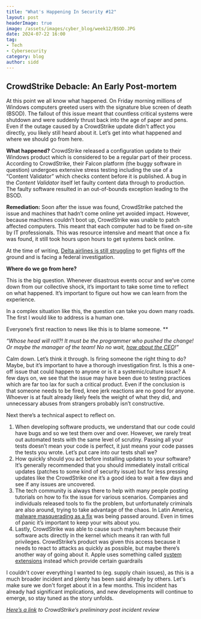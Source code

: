 ```yaml
---
title: "What's Happening In Security #12"
layout: post
headerImage: true
image: /assets/images/cyber_blog/week12/BSOD.JPG
date: 2024-07-22 16:00
tag:
- Tech
- Cybersecurity
category: blog
author: sidd
---
```

## CrowdStrike Debacle: An Early Post-mortem

At this point we all know what happened. On Friday morning millions of Windows computers greeted users with the signature blue screen of death (BSOD). The fallout of this issue meant that countless critical systems were shutdown and were suddenly thrust back into the age of paper and pens. Even if the outage caused by a CrowdStrike update didn't affect you directly, you likely still heard about it. Let’s get into what happened and where we should go from here.

**What happened?** CrowdStrike released a configuration update to their Windows product which is considered to be a regular part of their process. According to CrowdStrike, their Falcon platform (the buggy software in question) undergoes extensive stress testing including the use of a “Content Validator” which checks content before it is published. A bug in the *Content Validator* itself let faulty content data through to production. The faulty software resulted in an out-of-bounds exception leading to the BSOD.

**Remediation:** Soon after the issue was found, CrowdStrike patched the issue and machines that hadn’t come online yet avoided impact. However, because machines couldn’t boot up, CrowdStrike was unable to patch affected computers. This meant that each computer had to be fixed on-site by IT professionals. This was resource intensive and meant that once a fix was found, it still took hours upon hours to get systems back online.

At the time of writing, [Delta airlines is still struggling](https://www.cbsnews.com/news/delta-flight-cancellations-today-dot-investigation-crowdstrike-outage/) to get flights off the ground and is facing a federal investigation. 

**Where do we go from here?** 

This is the big question. Whenever disastrous events occur and we’ve come down from our collective shock, it’s important to take some time to reflect on what happened. It’s important to figure out how we can learn from the experience.

In a complex situation like this, the question can take you down many roads. The first I would like to address is a human one.

Everyone’s first reaction to news like this is to blame someone. **

*“Whose head will roll?! It must be the programmer who pushed the change! Or maybe the manager of the team! No no wait, [how about the CEO](https://timesofindia.indiatimes.com/technology/tech-news/crowdstrike-ceo-is-also-linked-to-this-software-update-that-brought-down-many-parts-of-the-internet-in-2010/articleshow/111916115.cms)!”*

Calm down. Let’s think it through. Is firing someone the right thing to do? Maybe, but it’s important to have a thorough investigation first. Is this a one-off issue that could happen to anyone or is it a systemic/culture issue? A few days on, we see that the issue may have been due to testing practices which are far too lax for such a critical product. Even if the conclusion is that someone needs to be fired, knee jerk reactions are no good for anyone. Whoever is at fault already likely feels the weight of what they did, and unnecessary abuses from strangers probably isn’t constructive. 

Next there’s a technical aspect to reflect on.

1. When developing software products, we understand that our code could have bugs and so we test them over and over. However, we rarely treat out automated tests with the same level of scrutiny. Passing all your tests doesn’t mean your code is perfect, it just means your code passes the tests you wrote. Let’s put care into our tests shall we?
2. How quickly should you act before installing updates to your software? It’s generally recommended that you should immediately install critical updates (patches to some kind of security issue) but for less pressing updates like the CrowdStrike one it’s a good idea to wait a few days and see if any issues are uncovered.
3. The tech community is always there to help with many people posting tutorials on how to fix the issue for various scenarios. Companies and individuals released tools to fix the problem, but unfortunately criminals are also around, trying to take advantage of the chaos. In Latin America, [malware masquerading as a fix](https://thehackernews.com/2024/07/cybercriminals-exploit-crowdstrike.html) was being passed around. Even in times of panic it’s important to keep your wits about you.
4. Lastly, CrowdStrike was able to cause such mayhem because their software acts directly in the kernel which means it ran with full privileges. CrowdStrike’s product was given this access because it needs to react to attacks as quickly as possible, but maybe there’s another way of going about it. Apple uses something called [system extensions](https://support.apple.com/en-ca/guide/deployment/depa5fb8376f/web) instead which provide certain guardrails

I couldn't cover everything I wanted to (eg. supply chain issues), as this is a much broader incident and plenty has been said already by others. Let's make sure we don't forget about it in a few months. This incident has already had significant implications, and new developments will continue to emerge, so stay tuned as the story unfolds.

*[Here’s a link](https://www.crowdstrike.com/falcon-content-update-remediation-and-guidance-hub/) to CrowdStrike’s preliminary post incident review*